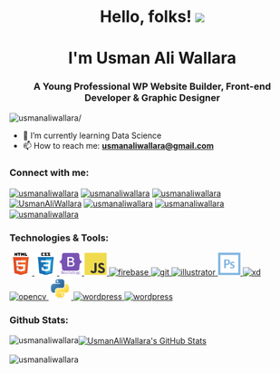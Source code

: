 
<h1 align="center">Hello, folks! <img src="https://raw.githubusercontent.com/MartinHeinz/MartinHeinz/master/wave.gif" width="30px"></h1>
<h1 align="center">I'm Usman Ali Wallara</h1>
<h3 align="center">A Young Professional WP Website Builder, Front-end Developer & Graphic Designer</h3>

<p align="left"> <img src=https://komarev.com/ghpvc/?username=usmanaliwallara alt=usmanaliwallara/> </p>

- 🌱 I’m currently learning Data Science
- 📫 How to reach me:  **usmanaliwallara@gmail.com**

<h3 align="left">Connect with me:</h3>

<p align="left">
<a href="https://www.linkedin.com/in/usmanaliwallara/" target="blank"><img align="center" src="https://raw.githubusercontent.com/rahuldkjain/github-profile-readme-generator/master/src/images/icons/Social/linked-in-alt.svg" alt="usmanaliwallara" height="30" width="40" /></a>
<a href="https://www.behance.net/usmanaliwallara" target="blank"><img align="center" src="https://raw.githubusercontent.com/rahuldkjain/github-profile-readme-generator/master/src/images/icons/Social/behance.svg" alt="usmanaliwallara" height="30" width="40" /></a>
<a href="https://twitter.com/usmanaliwallara" target="blank"><img align="center" src="https://raw.githubusercontent.com/rahuldkjain/github-profile-readme-generator/master/src/images/icons/Social/twitter.svg" alt="usmanaliwallara" height="30" width="40" /></a>
<a href="https://www.facebook.com/UsmanAliWallara" target="blank"><img align="center" src="https://raw.githubusercontent.com/rahuldkjain/github-profile-readme-generator/master/src/images/icons/Social/facebook.svg" alt="UsmanAliWallara" height="30" width="40" /></a>
<a href="https://www.instagram.com/usmanaliwallara/" target="blank"><img align="center" src="https://raw.githubusercontent.com/rahuldkjain/github-profile-readme-generator/master/src/images/icons/Social/instagram.svg" alt="usmanaliwallara" height="30" width="40" /></a>
<a href="https://dribbble.com/usmanaliwallara" target="blank"><img align="center" src="https://img.icons8.com/fluency/48/000000/dribbble.png" alt="usmanaliwallara" height="40" width="40" /></a>
<a href="https://www.pinterest.com/usmanaliwallara" target="blank"><img align="center" src="https://img.icons8.com/fluency/100/000000/pinterest.png" alt="usmanaliwallara" height="40" width="40" /></a>
  

</p>

<h3 align="left">Technologies & Tools:</h3>

<p align="left"> 

<a href="https://www.w3.org/html/" target="_blank"> <img src="https://raw.githubusercontent.com/devicons/devicon/master/icons/html5/html5-original-wordmark.svg" alt="html5" width="40" height="40"/> </a> 
<a href="https://www.w3schools.com/css/" target="_blank"> <img src="https://raw.githubusercontent.com/devicons/devicon/master/icons/css3/css3-original-wordmark.svg" alt="css3" width="40" height="40"/> </a> 
<a href="https://getbootstrap.com" target="_blank"> <img src="https://raw.githubusercontent.com/devicons/devicon/master/icons/bootstrap/bootstrap-plain-wordmark.svg" alt="bootstrap" width="40" height="40"/> </a> 
<a href="https://developer.mozilla.org/en-US/docs/Web/JavaScript" target="_blank"> <img src="https://raw.githubusercontent.com/devicons/devicon/master/icons/javascript/javascript-original.svg" alt="javascript" width="40" height="40"/> </a>  <a href="https://firebase.google.com/" target="_blank"> <img src="https://www.vectorlogo.zone/logos/firebase/firebase-icon.svg" alt="firebase" width="40" height="40"/> </a> 
<a href="https://git-scm.com/" target="_blank"> <img src="https://www.vectorlogo.zone/logos/git-scm/git-scm-icon.svg" alt="git" width="40" height="40"/> </a> 
<a href="https://www.adobe.com/in/products/illustrator.html" target="_blank"> <img src="https://www.vectorlogo.zone/logos/adobe_illustrator/adobe_illustrator-icon.svg" alt="illustrator" width="40" height="40"/> </a>  <a href="https://www.photoshop.com/en" target="_blank"> <img src="https://raw.githubusercontent.com/devicons/devicon/master/icons/photoshop/photoshop-line.svg" alt="photoshop" width="40" height="40"/> </a> 
<a href="https://www.adobe.com/products/xd.html" target="_blank"> <img src="https://cdn.worldvectorlogo.com/logos/adobe-xd.svg" alt="xd" width="40" height="40"/> </a> 
<a href="https://opencv.org/" target="_blank"> <img src="https://www.vectorlogo.zone/logos/opencv/opencv-icon.svg" alt="opencv" width="40" height="40"/> </a> 
<a href="https://www.python.org" target="_blank"> <img src="https://raw.githubusercontent.com/devicons/devicon/master/icons/python/python-original.svg" alt="python" width="40" height="40"/> </a> 
<a href="https://wordpress.com/" target="_blank"> <img src="https://img.icons8.com/color/48/000000/wordpress.png" alt="wordpress" width="40" height="40"/> </a>
<a href="https://www.php.net/" target="_blank"> <img src="https://img.icons8.com/officel/80/000000/php-logo.png" alt="wordpress" width="40" height="40"/> </a>

</p>

<h3 align="left">Github Stats:</h3>
<P>
<a href="https://github.com/usmanaliwallara/usmanaliwallara">
 <img align="left" src="https://github-readme-stats.vercel.app/api/top-langs?username=usmanaliwallara&show_icons=true&locale=en&layout=compact&tex&title_color=ffffff&text_color=c9cacc&icon_color=2bbc8a&bg_color=1d1f21&langs_count=8" alt="usmanaliwallara" />
</a>

<a href="https://github.com/usmanaliwallara/usmanaliwallara">
  <img align="center" src="https://github-readme-stats.vercel.app/api?username=usmanaliwallara&show_icons=true&line_height=27&count_private=true&title_color=ffffff&text_color=c9cacc&icon_color=2bbc8a&bg_color=1d1f21" alt="UsmanAliWallara's GitHub Stats" />
</a>  
</p>
<p>
  <img align="center" src="https://github-readme-streak-stats.herokuapp.com/?user=usmanaliwallara&" alt="usmanaliwallara" />
</p>
<!-- 
**usmanaliwallara/usmanaliwallara** is a ✨ _special_ ✨ repository because its `README.md` (this file) appears on your GitHub profile.

Here are some ideas to get you started:

- 🔭 I’m currently working on ...
- 🌱 I’m currently learning ...
- 👯 I’m looking to collaborate on ...
- 🤔 I’m looking for help with ...
- 💬 Ask me about ...
- 📫 How to reach me: ...
- 😄 Pronouns: ...
- ⚡ Fun fact: ...
 -->
